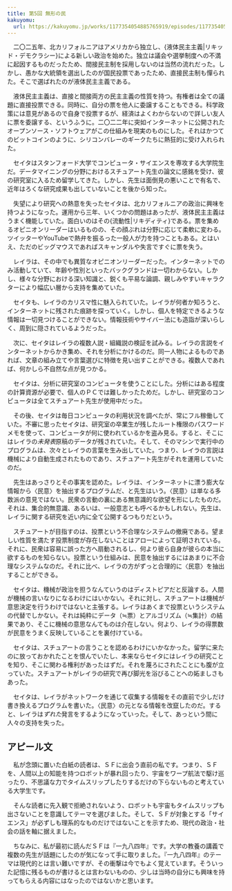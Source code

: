 ```yaml
---
title: 第5回 無形の民
kakuyomu:
  url: https://kakuyomu.jp/works/1177354054885765919/episodes/1177354054887223156
---
```


　二〇二五年、北カリフォルニアはアメリカから独立し、{液体民主主義|リキッド・デモクラシー}による新しい政治を始めた。独立は議会や選挙制度への不満に起因するものだったため、間接民主制を採用しないのは当然の流れだった。しかし、愚かな大統領を選出したのが国民投票であったため、直接民主制も憚られた。そこで選ばれたのが液体民主主義である。

　液体民主主義は、直接と間接両方の民主主義の性質を持つ。有権者は全ての議題に直接投票できる。同時に、自分の票を他人に委譲することもできる。科学政策には意見があるので自身で投票するが、経済はよくわからないので詳しい友人に票を委譲する、というふうに。二〇二二年に突如インターネットに公開されたオープンソース・ソフトウェアがこの仕組みを現実のものにした。それはかつてのビットコインのように、シリコンバレーのギークたちに熱狂的に受け入れられた。

　セイタはスタンフォード大学でコンピュータ・サイエンスを専攻する大学院生だ。データマイニングの分野におけるスチュアート先生の論文に感銘を受け、彼の研究室に入るため留学してきた。しかし、先生は面倒見の悪いことで有名で、近年はろくな研究成果も出していないことを後から知った。

　失望により研究への熱意を失ったセイタは、北カリフォルニアの政治に興味を持つようになった。運用から三年、いくつかの問題はあったが、液体民主主義はうまく機能していた。面白いのはその{流動性|リキディティ}である。票を集めるオピニオンリーダーはいるものの、その顔ぶれは分野に応じて柔軟に変わる。ツイッターやYouTubeで熱弁を振るった一般人が力を持つこともある。とはいえ、ただのビッグマウスであればスキャンダルや失言ですぐに票を失う。

　レイラは、その中でも異質なオピニオンリーダーだった。インターネットでのみ活動していて、年齢や性別といったバックグランドは一切わからない。しかし、様々な分野における深い知識と、鋭くも平易な論調、親しみやすいキャラクターにより幅広い層から支持を集めていた。

　セイタも、レイラのカリスマ性に魅入られていた。レイラが何者か知ろうと、インターネットに残された痕跡を探っていく。しかし、個人を特定できるような情報は一切見つけることができない。情報技術やサイバー法にも造詣が深いらしく、周到に隠されているようだった。

　次に、セイタはレイラの複数人説・組織説の検証を試みる。レイラの言説をインターネットからかき集め、それを分析にかけるのだ。同一人物によるものであれば、文章の組み立てや言葉選びに特徴を見い出すことができる。複数人であれば、何かしら不自然な点が見つかる。

　セイタは、分析に研究室のコンピュータを使うことにした。分析にはある程度の計算資源が必要で、個人のＰＣでは難しかったためだ。しかし、研究室のコンピュータは全てスチュアート先生が使用中だった。

　その後、セイタは毎日コンピュータの利用状況を調べたが、常にフル稼働していた。不審に思ったセイタは、研究室の卒業生が残したルート権限のパスワードメモを使って、コンピュータが何に使われているかを盗み見る。すると、そこにはレイラの*未発表*原稿のデータが残されていた。そして、そのマシンで実行中のプログラムは、次々とレイラの言葉を生み出していた。つまり、レイラの言説は機械により自動生成されたものであり、スチュアート先生がそれを運用していたのだ。

　先生はあっさりとその事実を認めた。レイラは、インターネットに漂う膨大な情報から〈民意〉を抽出するプログラムだ、と先生はいう。〈民意〉は単なる多数派の意見ではない。民衆の言動の裏にある無意識的な欲望を形にしたものだ。それは、集合的無意識、あるいは、一般意志とも呼べるかもしれない。先生は、レイラに関する研究を近い内に全て公開するつもりだという。

　スチュアートが目指すのは、投票という不合理なシステムの撤廃である。望ましい性質を満たす投票制度が存在しないことはアローによって証明されている。それに、民衆は容易に誤った方へ扇動されるし、何より彼ら自身が彼らの本当に欲するものを知らない。投票という仕組みは、民意を抽出するにはあまりに不合理なシステムなのだ。それに比べ、レイラの方がずっと合理的に〈民意〉を抽出することができる。

　セイタは、機械が政治を担うなんていうのはディストピアだと反論する。人間が機械の言いなりになるわけにはいかない。それに対し、スチュアートは機械が意思決定を行うわけではないと主張する。レイラはあくまで投票というシステムの代替でしかない。それは純粋にデータ（≒票）とアルゴリズム（≒集計）の結果であり、そこに機械の意思なんてものは介在しない。何より、レイラの得票数が民意をうまく反映していることを裏付けている。

　セイタは、スチュアートの言うことを認めるわけにいかなかった。留学に来たのに放っておかれたことを恨んでいたし、本来ならセイタにはレイラの研究ことを知り、そこに関わる権利があったはずだ。それを蔑ろにされたことにも腹が立っていた。スチュアートがレイラの研究で再び脚光を浴びることへの妬ましさもあった。

　セイタは、レイラがネットワークを通じて収集する情報をその直前で少しだけ書き換えるプログラムを書いた。〈民意〉の元となる情報を改竄したのだ。すると、レイラは*ずれた*発言をするようになっていった。そして、あっという間に人々の支持を失った。

## アピール文

　私が念頭に置いた白紙の読者は、ＳＦに出会う直前の私です。つまり、ＳＦを、人間以上の知能を持つロボットが暴れ回ったり、宇宙をワープ航法で駆け巡ったり、不思議な力でタイムスリップしたりするだけの下らないものと考えている大学生です。

　そんな読者に先入観で拒絶されないよう、ロボットも宇宙もタイムスリップも出さないことを意識してテーマを選びました。そして、ＳＦが対象とする「サイエンス」が必ずしも理系的なものだけではないことを示すため、現代の政治・社会の話を軸に据えました。

　ちなみに、私が最初に読んだＳＦは『一九八四年』です。大学の教養の講義で複数の先生が話題にしたのが気になって手に取りました。『一九八四年』のテーマは現代的とは言い難いですが、その衝撃は今でもよく覚えています。そういった記憶に残るものが書けるとは言わないものの、少しは当時の自分にも興味を持ってもらえる内容にはなったのではないかと思います。
